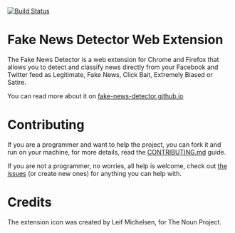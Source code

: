[![Build Status][ci-svg]][ci-url]

[ci-svg]: https://circleci.com/gh/fake-news-detector/extension.svg?style=shield
[ci-url]: https://circleci.com/gh/fake-news-detector/extension

Fake News Detector Web Extension
========

The Fake News Detector is a web extension for Chrome and Firefox that allows you to detect and classify news directly from your Facebook and Twitter feed as Legitimate, Fake News, Click Bait, Extremely Biased or Satire.

You can read more about it on [fake-news-detector.github.io](https://fake-news-detector.github.io/)

# Contributing

If you are a programmer and want to help the project, you can fork it and run on your machine, for more details, read the [CONTRIBUTING.md](https://github.com/fake-news-detector/extension/blob/master/CONTRIBUTING.md) guide.

If you are not a programmer, no worries, all help is welcome, check out [the issues](https://github.com/fake-news-detector/extension/issues) (or create new ones) for anything you can help with.

# Credits

The extension icon was created by Leif Michelsen, for The Noun Project.
